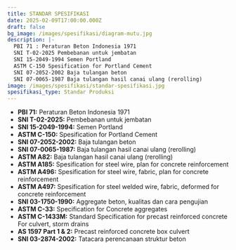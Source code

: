 ```yaml
---
title: STANDAR SPESIFIKASI
date: 2025-02-09T17:00:00.000Z
draft: false
bg_image: /images/spesifikasi/diagram-mutu.jpg
description: |-
  PBI 71 : Peraturan Beton Indonesia 1971
  SNI T-02-2025 Pembebanan untuk jembatan
  SNI 15-2049-1994 Semen Portland
  ASTM C-150 Spesification for Portland Cement
  SNI 07-2052-2002 Baja tulangan beton
  SNI 07-0065-1987 Baja tulangan hasil canai ulang (rerolling)
image: /images/spesifikasi/standar-spesifikasi.jpg
spesifikasi_type: Standar Produksi
---
```


* **PBI 71:** Peraturan Beton Indonesia 1971
* **SNI T-02-2025:**  Pembebanan untuk jembatan
* **SNI 15-2049-1994:** Semen Portland
* **ASTM C-150:** Spesification for Portland Cement
* **SNI 07-2052-2002:** Baja tulangan beton
* **SNI 07-0065-1987:** Baja tulangan hasil canai ulang (rerolling)
* **ASTM A82:** Baja tulangan hasil canai ulang (rerolling)
* **ASTM A185:** Spesification for steel wire, plan for concrete reinforcement
* **ASTM A496:** Spesification for steel wire, fabric, plan for concrete reinforcement
* **ASTM A497:** Spesification for steel welded wire, fabric, deformed for concrete reinforcement
* **SNI 03-1750-1990:** Aggregate beton, kualitas dan cara pengujian
* **ASTM C-33:** Specification for Concrete aggregates
* **ASTM C-1433M:** Standard Specification for precast reinforced concrete For culvert, storm drains
* **AS 1597 Part 1 & 2:** Precast reinforced concrete box culvert
* **SNI 03-2874-2002:** Tatacara perencanaan struktur beton
